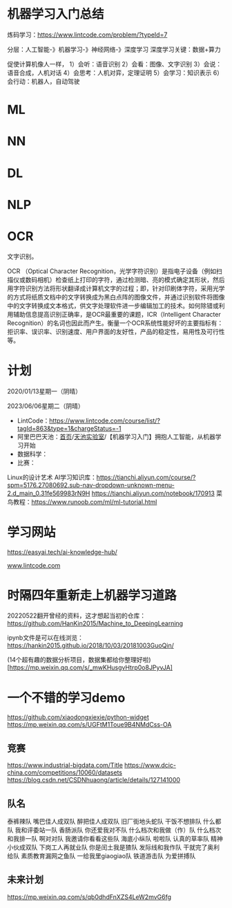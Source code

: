 # 机器学习入门总结

炼码学习：https://www.lintcode.com/problem/?typeId=7

分层：人工智能-》机器学习-》神经网络-》深度学习
深度学习关键：数据+算力

促使计算机像人一样，
1）会听：语音识别
2）会看：图像、文字识别
3）会说：语音合成，人机对话
4）会思考：人机对弈，定理证明
5）会学习：知识表示
6）会行动：机器人，自动驾驶

# ML

# NN

# DL

# NLP

# OCR

文字识别。



OCR （Optical Character Recognition，光学字符识别）是指电子设备（例如扫描仪或数码相机）检查纸上打印的字符，通过检测暗、亮的模式确定其形状，然后用字符识别方法将形状翻译成计算机文字的过程；即，针对印刷体字符，采用光学的方式将纸质文档中的文字转换成为黑白点阵的图像文件，并通过识别软件将图像中的文字转换成文本格式，供文字处理软件进一步编辑加工的技术。如何除错或利用辅助信息提高识别正确率，是OCR最重要的课题，ICR（Intelligent Character Recognition）的名词也因此而产生。衡量一个OCR系统性能好坏的主要指标有：拒识率、误识率、识别速度、用户界面的友好性，产品的稳定性，易用性及可行性等。


# 计划

2020/01/13星期一（阴晴）

2023/06/06星期二（阴晴）
- LintCode：https://www.lintcode.com/course/list/?tagId=863&type=1&chargeStatus=-1
- 阿里巴巴天池：[首页](https://tianchi.aliyun.com/home)/[天池实验室](https://tianchi.aliyun.com/notebook-ai)/【机器学习入门】拥抱人工智能，从机器学习开始
- 数据科学：
- 比赛：

Linux的设计艺术
AI学习知识库：https://tianchi.aliyun.com/course/?spm=5176.27080692.sub-nav-dropdown-unknown-menu-2.d_main_0.31fe569983rN9H
https://tianchi.aliyun.com/notebook/170913
菜鸟教程：https://www.runoob.com/ml/ml-tutorial.html


# 学习网站
https://easyai.tech/ai-knowledge-hub/

www.lintcode.com

# 时隔四年重新走上机器学习道路
20220522翻开曾经的资料，这才想起当初的仓库：
https://github.com/HanKin2015/Machine_to_DeepingLearning

ipynb文件是可以在线浏览：https://hankin2015.github.io/2018/10/03/20181003GuoQin/

(14个超有趣的数据分析项目，数据集都给你整理好啦)[https://mp.weixin.qq.com/s/_mwKHusgvHtrp0o8JPyvJA]

# 一个不错的学习demo
https://github.com/xiaodongxiexie/python-widget
https://mp.weixin.qq.com/s/UGFtM1Toue9B4NMdCss-OA

## 竞赛
https://www.industrial-bigdata.com/Title
https://www.dcic-china.com/competitions/10060/datasets
https://blog.csdn.net/CSDNhuaong/article/details/127141000

## 队名
泰裤辣队
嘴巴佳人成双队
醉把佳人成双队
旧厂街地头蛇队
干饭不想排队
什么都队
我和评委站一队
香肠派队
你还爱我对不队
什么档次和我做（作）队
什么档次和我排一队
啊对对队
我邀请你看看这些队
海底小纵队
啦啦队
认真的草率队
精神小伙成双队
下岗工人再就业队
你是闰土我是猹队
发际线和我作队
干就完了奥利给队
素质教育漏网之鱼队
一给我里giaogiao队
铁道游击队
为爱拼搏队

## 未来计划
https://mp.weixin.qq.com/s/qb0dhdFnXZS4LeW2mvG6fg


